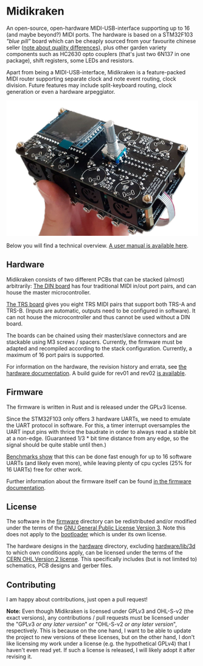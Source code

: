 Midikraken
==========

An open-source, open-hardware MIDI-USB-interface supporting up to 16
(and maybe beyond?) MIDI ports. The hardware is based on a STM32F103
*"blue pill"* board which can be cheaply sourced from your favourite chinese
seller ([note about quality differences](https://github.com/Windfisch/analog-synth/blob/master/bluepill.md)),
plus other garden variety components such as HC2630 opto couplers (that's just
two 6N137 in one package), shift registers, some LEDs and resistors.

Apart from being a MIDI-USB-interface, Midikraken is a feature-packed MIDI
router supporting separate clock and note event routing, clock division.
Future features may include split-keyboard routing, clock generation or even a
hardware arpeggiator.

![Example of a Midikraken configuration](hardware/img/midikraken_trs_din_ui.jpg)

Below you will find a technical overview. [A user manual is available here](documentation/README.md).

Hardware
--------

Midikraken consists of two different PCBs that can be stacked (almost)
arbitrarily: [The DIN board](hardware/din5_pcb) has four traditional MIDI
in/out port pairs, and can house the master microcontroller.

[The TRS board](hardware/trs_pcb) gives you eight TRS MIDI pairs that support
both TRS-A and TRS-B. (Inputs are automatic, outputs need to be configured
in software). It can not house the microcontroller and thus cannot be used
without a DIN board.

The boards can be chained using their master/slave connectors and are
stackable using M3 screws / spacers. Currently, the firmware must be
adapted and recompiled according to the stack configuration. Currently,
a maximum of 16 port pairs is supported.

For information on the hardware, the revision history and errata, see
[the hardware documentation](hardware/README.md). A build guide for rev01
and rev02 [is available](documentation/build_guide/README.md).

Firmware
--------

The firmware is written in Rust and is released under the GPLv3 license.

Since the STM32F103 only offers 3 hardware UARTs, we need to emulate the UART
protocol in software. For this, a timer interrupt oversamples the UART input pins
with thrice the baudrate in order to always read a stable bit at a non-edge.
(Guaranteed 1/3 * bit time distance from any edge, so the signal should be quite
stable until then.)

[Benchmarks show](firmware/benchmark/README.md) that this can be done fast
enough for up to 16 software UARTs (and likely even more), while leaving
plenty of cpu cycles (25% for 16 UARTs) free for other work.

Further information about the firmware itself can be found
[in the firmware documentation](firmware/README.md).

License
-------

The software in the [firmware](firmware) directory can be redistributed
and/or modified under the terms of the
[GNU General Public License Version 3](gpl3.txt). Note this does not apply
to the [bootloader](firmware/sboot/sboot_stm32) which is under its own
license.

The hardware designs in the [hardware](hardware) directory, excluding
[hardware/lib/3d](hardware/lib/3d) to which own conditions apply, can be
licensed under the terms of the [CERN OHL Version 2 license](cern_ohl_s_v2.txt).
This specifically includes (but is not limited to) schematics, PCB designs and
gerber files.

Contributing
------------

I am happy about contributions, just open a pull request!

**Note:** Even though Midikraken is licensed under GPLv3 and OHL-S-v2 (the exact
versions), any contributions / pull requests must be licensed under the
"GPLv3 *or any later version*" or "OHL-S-v2 *or any later version*", respectively.
This is because on the one hand, I want to be able to update the project to new
versions of these licenses, but on the other hand, I don't like licensing my work
under a license (e.g. the hypothetical GPLv4) that I haven't even read yet. If such
a license is released, I will likely adopt it after revising it.
